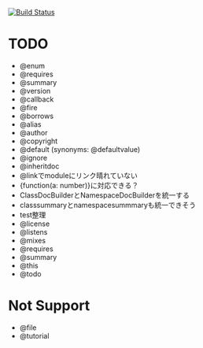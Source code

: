 [![Build Status](https://travis-ci.org/h13i32maru/jsdoc-cloudy.svg?branch=master)](https://travis-ci.org/h13i32maru/jsdoc-cloudy)

# TODO
- @enum
- @requires
- @summary
- @version
- @callback
- @fire
- @borrows
- @alias
- @author
- @copyright
- @default (synonyms: @defaultvalue)
- @ignore
- @inheritdoc
- @linkでmoduleにリンク晴れていない
- {function(a: number)}に対応できる？
- ClassDocBuilderとNamespaceDocBuilderを統一する
- classsummaryとnamespacesummmaryも統一できそう
- test整理
- @license
- @listens
- @mixes
- @requires
- @summary
- @this
- @todo

# Not Support
- @file
- @tutorial
